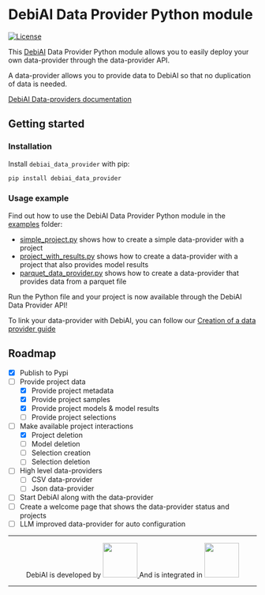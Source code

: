 # DebiAI Data Provider Python module

[![License](https://img.shields.io/badge/License-Apache_2.0-blue.svg)](https://opensource.org/licenses/Apache-2.0)

This [DebiAI](https://debiai.irt-systemx.fr/) Data Provider Python module allows you to easily deploy your own data-provider through the data-provider API.

A data-provider allows you to provide data to DebiAI so that no duplication of data is needed.

[DebiAI Data-providers documentation](https://debiai.irt-systemx.fr/dataInsertion/dataProviders/)

## Getting started

### Installation

Install `debiai_data_provider` with pip:

```bash
pip install debiai_data_provider
```

### Usage example

Find out how to use the DebiAI Data Provider Python module in the [examples](examples) folder:

- [simple_project.py](examples/simple_project.py) shows how to create a simple data-provider with a project
- [project_with_results.py](examples/project_with_results.py) shows how to create a data-provider with a project that also provides model results
- [parquet_data_provider.py](examples/parquet_dataprovider/parquet_data_provider.py) shows how to create a data-provider that provides data from a parquet file

Run the Python file and your project is now available through the DebiAI Data Provider API!

To link your data-provider with DebiAI, you can follow our [Creation of a data provider guide](https://debiai.irt-systemx.fr/dataInsertion/dataProviders/quickStart.html)

## Roadmap

- [x] Publish to Pypi
- [ ] Provide project data
  - [x] Provide project metadata
  - [x] Provide project samples
  - [x] Provide project models & model results
  - [ ] Provide project selections
- [ ] Make available project interactions
  - [x] Project deletion
  - [ ] Model deletion
  - [ ] Selection creation
  - [ ] Selection deletion
- [ ] High level data-providers
  - [ ] CSV data-provider
  - [ ] Json data-provider
- [ ] Start DebiAI along with the data-provider
- [ ] Create a welcome page that shows the data-provider status and projects
- [ ] LLM improved data-provider for auto configuration

---

<p align="center">
  DebiAI is developed by 
  <a href="https://www.irt-systemx.fr/" title="IRT SystemX">
   <img src="https://www.irt-systemx.fr/wp-content/uploads/2013/03/system-x-logo.jpeg"  height="70">
  </a>
  And is integrated in 
  <a href="https://www.confiance.ai/" title="Confiance.ai">
   <img src="https://pbs.twimg.com/profile_images/1443838558549258264/EvWlv1Vq_400x400.jpg"  height="70">
  </a>
</p>

---
